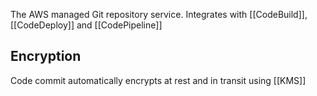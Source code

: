 The AWS managed Git repository service.
Integrates with [[CodeBuild]], [[CodeDeploy]] and [[CodePipeline]] 

## Encryption
Code commit automatically encrypts at rest and in transit using [[KMS]]
